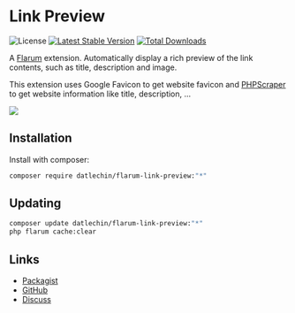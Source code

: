 # Link Preview

![License](https://img.shields.io/badge/license-MIT-blue.svg) [![Latest Stable Version](https://img.shields.io/packagist/v/datlechin/flarum-link-preview.svg)](https://packagist.org/packages/datlechin/flarum-link-preview) [![Total Downloads](https://img.shields.io/packagist/dt/datlechin/flarum-link-preview.svg)](https://packagist.org/packages/datlechin/flarum-link-preview)

A [Flarum](http://flarum.org) extension. Automatically display a rich preview of the link contents, such as title, description and image.

This extension uses Google Favicon to get website favicon and [PHPScraper](https://phpscraper.de) to get website information like title, description, ...

![](https://user-images.githubusercontent.com/56961917/190848122-6f0bf4a6-47eb-439e-9d6f-71b2b258f498.png)

## Installation

Install with composer:

```sh
composer require datlechin/flarum-link-preview:"*"
```

## Updating

```sh
composer update datlechin/flarum-link-preview:"*"
php flarum cache:clear
```

## Links

- [Packagist](https://packagist.org/packages/datlechin/flarum-link-preview)
- [GitHub](https://github.com/datlechin/flarum-link-preview)
- [Discuss](https://discuss.flarum.org/d/30011)
